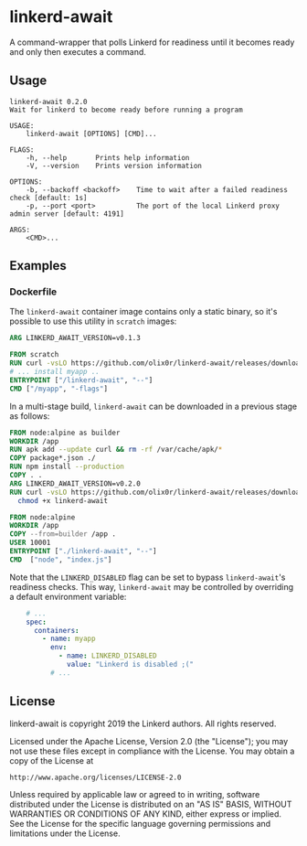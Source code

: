 # linkerd-await

A command-wrapper that polls Linkerd for readiness until it becomes ready and only then executes a command.

## Usage

```
linkerd-await 0.2.0
Wait for linkerd to become ready before running a program

USAGE:
    linkerd-await [OPTIONS] [CMD]...

FLAGS:
    -h, --help       Prints help information
    -V, --version    Prints version information

OPTIONS:
    -b, --backoff <backoff>    Time to wait after a failed readiness check [default: 1s]
    -p, --port <port>          The port of the local Linkerd proxy admin server [default: 4191]

ARGS:
    <CMD>...
```

## Examples

### Dockerfile

The `linkerd-await` container image contains only a static binary, so it's
possible to use this utility in `scratch` images:

```dockerfile
ARG LINKERD_AWAIT_VERSION=v0.1.3

FROM scratch
RUN curl -vsLO https://github.com/olix0r/linkerd-await/releases/download/release/${LINKERD_AWAIT_VERSION}/linkerd-await
# ... install myapp ..
ENTRYPOINT ["/linkerd-await", "--"]
CMD ["/myapp", "-flags"]
```

In a multi-stage build, `linkerd-await` can be downloaded in a previous stage as follows:

```dockerfile
FROM node:alpine as builder
WORKDIR /app
RUN apk add --update curl && rm -rf /var/cache/apk/*
COPY package*.json ./
RUN npm install --production
COPY . .
ARG LINKERD_AWAIT_VERSION=v0.2.0
RUN curl -vsLO https://github.com/olix0r/linkerd-await/releases/download/release/${LINKERD_AWAIT_VERSION}/linkerd-await && \
  chmod +x linkerd-await

FROM node:alpine
WORKDIR /app
COPY --from=builder /app .
USER 10001
ENTRYPOINT ["./linkerd-await", "--"]
CMD  ["node", "index.js"]
```

Note that the `LINKERD_DISABLED` flag can be set to bypass `linkerd-await`'s
readiness checks. This way, `linkerd-await` may be controlled by overriding a
default environment variable:

```yaml
    # ...
    spec:
      containers:
        - name: myapp
          env:
            - name: LINKERD_DISABLED
              value: "Linkerd is disabled ;("
          # ...
```

## License

linkerd-await is copyright 2019 the Linkerd authors. All rights reserved.

Licensed under the Apache License, Version 2.0 (the "License"); you may not use
these files except in compliance with the License. You may obtain a copy of the
License at

    http://www.apache.org/licenses/LICENSE-2.0

Unless required by applicable law or agreed to in writing, software distributed
under the License is distributed on an "AS IS" BASIS, WITHOUT WARRANTIES OR
CONDITIONS OF ANY KIND, either express or implied. See the License for the
specific language governing permissions and limitations under the License.
